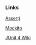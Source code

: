 ### Links

[Assertj](http://joel-costigliola.github.io/assertj/)

[Mockito](https://static.javadoc.io/org.mockito/mockito-core/2.23.0/org/mockito/Mockito.html)

[JUnit 4 Wiki](https://github.com/junit-team/junit4/wiki)